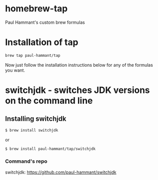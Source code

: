 # homebrew-tap

Paul Hammant's custom brew formulas

# Installation of tap

```bash
brew tap paul-hammant/tap
```
Now just follow the installation instructions below for any of the formulas you want.

# switchjdk - switches JDK versions on the command line

## Installing switchjdk

```bash
$ brew install switchjdk
```
or

```bash
$ brew install paul-hammant/tap/switchjdk
```

### Command's repo

switchjdk: https://github.com/paul-hammant/switchjdk
